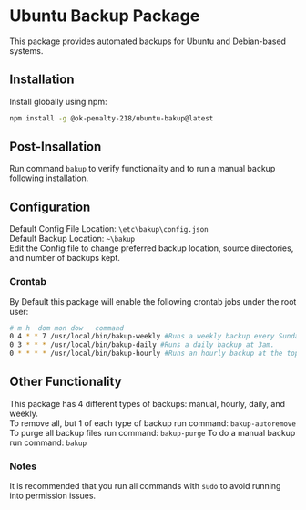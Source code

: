 # Ubuntu Backup Package
This package provides automated backups for Ubuntu and Debian-based systems.


## Installation
Install globally using npm:
```bash
npm install -g @ok-penalty-218/ubuntu-bakup@latest
```

## Post-Insallation
Run command ```bakup``` to verify functionality and to run a manual backup following installation.

## Configuration
Default Config File Location: ```\etc\bakup\config.json```<br>
Default Backup Location: ```~\bakup```<br>
Edit the Config file to change preferred backup location, source directories, and number of backups kept.

### Crontab
By Default this package will enable the following crontab jobs under the root user:
```bash
# m h  dom mon dow   command
0 4 * * 7 /usr/local/bin/bakup-weekly #Runs a weekly backup every Sunday at 4am.
0 3 * * * /usr/local/bin/bakup-daily #Runs a daily backup at 3am.
0 * * * * /usr/local/bin/bakup-hourly #Runs an hourly backup at the top of every hour. 
```

## Other Functionality
This package has 4 different types of backups: manual, hourly, daily, and weekly.<br>
To remove all, but 1 of each type of backup run command: ```bakup-autoremove```<br>
To purge all backup files run command: ```bakup-purge```
To do a manual backup run command: ```bakup```<br>

### Notes
It is recommended that you run all commands with ```sudo``` to avoid running into permission issues.
